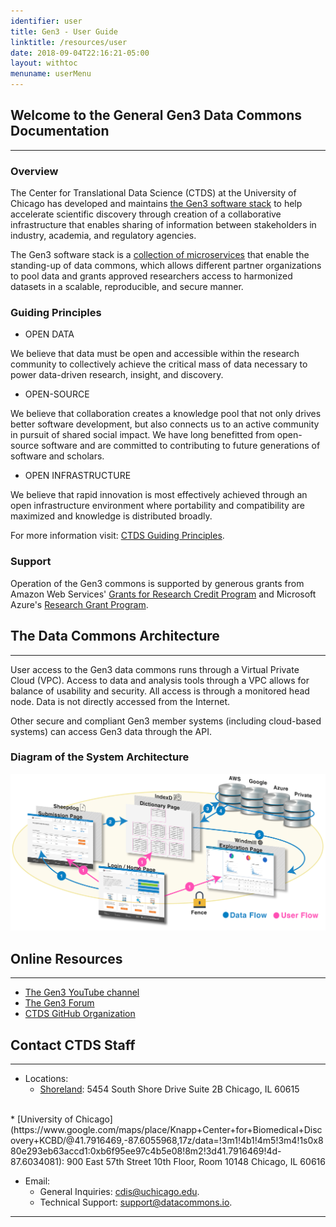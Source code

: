 ```yaml
---
identifier: user
title: Gen3 - User Guide
linktitle: /resources/user
date: 2018-09-04T22:16:21-05:00
layout: withtoc
menuname: userMenu
---
```


## Welcome to the General Gen3 Data Commons Documentation
* * *

<h3>Overview</h3>

The Center for Translational Data Science (CTDS) at the University of Chicago has developed and maintains [the Gen3 software stack](https://cdis.uchicago.edu/gen3/) to help accelerate scientific discovery through creation of a collaborative infrastructure that enables sharing of information between stakeholders in industry, academia, and regulatory agencies.

The Gen3 software stack is a [collection of microservices](https://cdis.uchicago.edu/gen3/) that enable the standing-up of data commons, which allows different partner organizations to pool data and grants approved researchers access to harmonized datasets in a scalable, reproducible, and secure manner.

<h3>Guiding Principles</h3>

* OPEN DATA

We believe that data must be open and accessible within the research community to collectively achieve the critical mass of data necessary to power data-driven research, insight, and discovery.

* OPEN-SOURCE

We believe that collaboration creates a knowledge pool that not only drives better software development, but also connects us to an active community in pursuit of shared social impact.  We have long benefitted from open-source software and are committed to contributing to future generations of software and scholars.

* OPEN INFRASTRUCTURE

We believe that rapid innovation is most effectively achieved through an open infrastructure environment where portability and compatibility are maximized and knowledge is distributed broadly.

For more information visit: [CTDS Guiding Principles](https://cdis.uchicago.edu/guiding-principles).

<h3>Support</h3>

Operation of the Gen3 commons is supported by generous grants from Amazon Web Services' [Grants for Research Credit Program](https://aws.amazon.com/research-credits/) and Microsoft Azure's [Research Grant Program](https://www.microsoft.com/en-us/research/academic-program/microsoft-azure-for-research/).


## The Data Commons Architecture
* * *

User access to the Gen3 data commons runs through a Virtual Private Cloud (VPC). Access to data and analysis tools through a VPC allows for balance of usability and security. All access is through a monitored head node. Data is not directly accessed from the Internet.

Other secure and compliant Gen3 member systems (including cloud-based systems) can access Gen3 data through the API.

<h3> Diagram of the System Architecture </h3>

![Gen3 Architecture](img/architecture.png)

## Online Resources
* * *

* [The Gen3 YouTube channel](https://www.youtube.com/channel/UCMCwQy4EDd1BaskzZgIOsNQ/videos)
* [The Gen3 Forum](https://forums.gen3.org/)
* [CTDS GitHub Organization](https://github.com/uc-cdis/)

## Contact CTDS Staff
* * *

* Locations:
	* [Shoreland](https://www.google.com/maps/place/Shoreland/@41.7962274,-87.5837128,17z/data=!3m1!4b1!4m5!3m4!1s0x880e297518655577:0x2fb20b44b0d04984!8m2!3d41.7962274!4d-87.5815188):
		5454 South Shore Drive
		Suite 2B
		Chicago, IL 60615
<br>
	* [University of Chicago](https://www.google.com/maps/place/Knapp+Center+for+Biomedical+Discovery+KCBD/@41.7916469,-87.6055968,17z/data=!3m1!4b1!4m5!3m4!1s0x880e293eb63accd1:0xb6f95ee97c4b5e08!8m2!3d41.7916469!4d-87.6034081):
		900 East 57th Street
		10th Floor, Room 10148
		Chicago, IL 60616
<br>


* Email:
	* General Inquiries: <cdis@uchicago.edu>.
	* Technical Support: <support@datacommons.io>.

* * *
